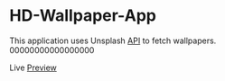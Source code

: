 # HD-Wallpaper-App

This application uses Unsplash [API](https://unsplash.com/developers) to fetch wallpapers. 00000000000000000

Live [Preview](https://hd-wallpapers4k.netlify.app/)
